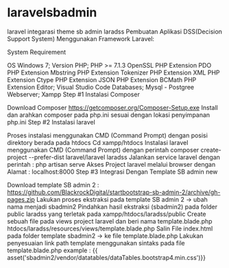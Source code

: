 # laravelsbadmin
laravel integarasi theme sb admin
laradss
Pembuatan Aplikasi DSS(Decision Support System) Menggunakan Framework Laravel:

System Requirement

OS Windows 7;
Version PHP; PHP >= 7.1.3 OpenSSL PHP Extension PDO PHP Extension Mbstring PHP Extension Tokenizer PHP Extension XML PHP Extension Ctype PHP Extension JSON PHP Extension BCMath PHP Extension
Editor; Visual Studio Code
Databases; Mysql - Postgree
Webserver; Xampp
Step #1 Instalasi Composer

Download Composer https://getcomposer.org/Composer-Setup.exe Install dan arahkan composer pada php.ini sesuai dengan lokasi penyimpanan php.ini
Step #2 Instalasi laravel

Proses instalasi menggunakan CMD (Command Prompt) dengan posisi direktory berada pada htdocs Cd xampp/htdocs
Instalasi laravel menggunakan CMD (Command Prompt) dengan perintah composer create-project --prefer-dist laravel/laravel laradss
Jalankan service laravel dengan perintah : php artisan serve
Akses Project laravel melalui browser dengan Alamat : localhost:8000
Step #3 Integrasi Dengan Template SB admin new

Download template SB admin 2 : https://github.com/BlackrockDigital/startbootstrap-sb-admin-2/archive/gh-pages.zip
Lakukan proses ekstraksi pada template SB admin 2 -> ubah nama menjadi sbadmin2
Pindahkan hasil ekstraksi (sbadmin2) pada folder public laradss yang terletak pada xampp/htdocs/laradss/public
Create sebuah file pada views project laravel dan beri nama template.blade.php htdocs/laradss/resources/views/template.blade.php
Salin File index.html pada folder template sbadmin2 -> ke file template.blade.php
Lakukan penyesuaian link path template menggunakan sintaks pada file template.blade.php example : {{ asset('sbadmin2/vendor/datatables/dataTables.bootstrap4.min.css')}}
